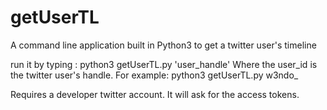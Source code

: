 # getUserTL
A command line application built in Python3 to get a twitter user's timeline

run it by typing :
  python3 getUserTL.py 'user_handle' 
Where the user_id is the twitter user's handle. For example: python3 getUserTL.py w3ndo_

Requires a developer twitter account. It will ask for the access tokens. 
